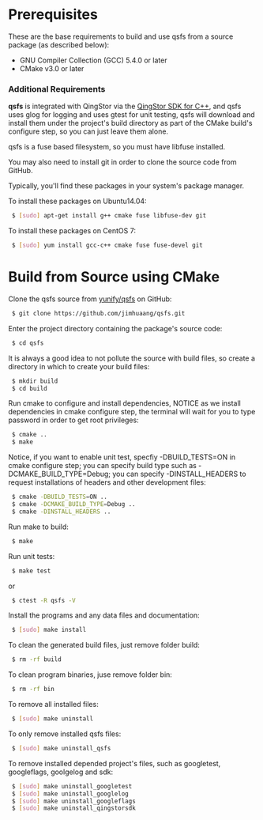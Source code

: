 # Prerequisites

These are the base requirements to build and use qsfs from a source package (as described below): 
- GNU Compiler Collection (GCC) 5.4.0 or later
- CMake v3.0 or later

### Additional Requirements
**qsfs** is integrated with QingStor via the [QingStor SDK for C++][qs-sdk-cpp link], and qsfs uses glog for logging and uses gtest for unit testing, qsfs will download and install them under the project's build directory as part of the CMake build's configure step, so you can just leave them alone.

qsfs is a fuse based filesystem, so you must have libfuse installed.

You may also need to install git in order to clone the source code from GitHub.

Typically, you'll find these packages in your system's package manager.

To install these packages on Ubuntu14.04:
```sh
 $ [sudo] apt-get install g++ cmake fuse libfuse-dev git
```

To install these packages on CentOS 7:
```sh
 $ [sudo] yum install gcc-c++ cmake fuse fuse-devel git
```

# Build from Source using CMake

Clone the qsfs source from [yunify/qsfs][qsfs github link] on GitHub:
```sh
 $ git clone https://github.com/jimhuaang/qsfs.git
```

Enter the project directory containing the package's source code:
```sh
 $ cd qsfs
```

It is always a good idea to not pollute the source with build files,
so create a directory in which to create your build files:
```sh
 $ mkdir build
 $ cd build
```

Run cmake to configure and install dependencies, NOTICE as we install
dependencies in cmake configure step, the terminal will wait for you
to type password in order to get root privileges:
```sh
 $ cmake ..
 $ make
```

Notice, if you want to enable unit test, specfiy -DBUILD_TESTS=ON in cmake configure step; you can specify build type such as -DCMAKE_BUILD_TYPE=Debug; you can specify -DINSTALL_HEADERS to request installations of headers and other development files:
```sh
 $ cmake -DBUILD_TESTS=ON ..
 $ cmake -DCMAKE_BUILD_TYPE=Debug ..
 $ cmake -DINSTALL_HEADERS ..
```

Run make to build:
```sh
 $ make
```

Run unit tests:
```sh
 $ make test
```
  or
```sh
 $ ctest -R qsfs -V
```

Install the programs and any data files and documentation:
```sh
 $ [sudo] make install
```

To clean the generated build files, just remove folder build:
```sh
 $ rm -rf build
```

To clean program binaries, juse remove folder bin:
```sh
 $ rm -rf bin
```

To remove all installed files:
```sh
 $ [sudo] make uninstall
```

To only remove installed qsfs files:
```sh
 $ [sudo] make uninstall_qsfs
```

To remove installed depended project's files, such as googletest, googleflags, goolgelog and sdk:
```sh
 $ [sudo] make uninstall_googletest
 $ [sudo] make uninstall_googlelog
 $ [sudo] make uninstall_googleflags
 $ [sudo] make uninstall_qingstorsdk
```


[qsfs github link]: https://github.com/jimhuaang/qsfs
[qs-sdk-cpp link]: https://git.internal.yunify.com/MorvenHuang/qingstor-sdk-c-and-cpp
